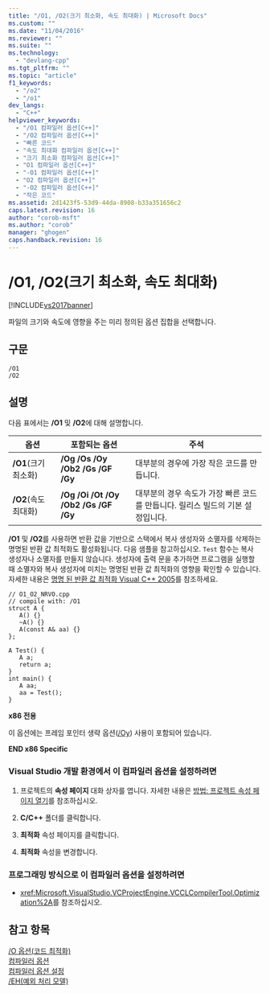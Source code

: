 ```yaml
---
title: "/O1, /O2(크기 최소화, 속도 최대화) | Microsoft Docs"
ms.custom: ""
ms.date: "11/04/2016"
ms.reviewer: ""
ms.suite: ""
ms.technology: 
  - "devlang-cpp"
ms.tgt_pltfrm: ""
ms.topic: "article"
f1_keywords: 
  - "/o2"
  - "/o1"
dev_langs: 
  - "C++"
helpviewer_keywords: 
  - "/O1 컴파일러 옵션[C++]"
  - "/O2 컴파일러 옵션[C++]"
  - "빠른 코드"
  - "속도 최대화 컴파일러 옵션[C++]"
  - "크기 최소화 컴파일러 옵션[C++]"
  - "O1 컴파일러 옵션[C++]"
  - "-O1 컴파일러 옵션[C++]"
  - "O2 컴파일러 옵션[C++]"
  - "-O2 컴파일러 옵션[C++]"
  - "작은 코드"
ms.assetid: 2d1423f5-53d9-44da-8908-b33a351656c2
caps.latest.revision: 16
author: "corob-msft"
ms.author: "corob"
manager: "ghogen"
caps.handback.revision: 16
---
```

# /O1, /O2(크기 최소화, 속도 최대화)
[!INCLUDE[vs2017banner](../../assembler/inline/includes/vs2017banner.md)]

파일의 크기와 속도에 영향을 주는 미리 정의된 옵션 집합을 선택합니다.  
  
## 구문  
  
```  
/O1  
/O2  
```  
  
## 설명  
 다음 표에서는 **\/O1** 및 **\/O2**에 대해 설명합니다.  
  
|옵션|포함되는 옵션|주석|  
|--------|-------------|--------|  
|**\/O1**\(크기 최소화\)|**\/Og \/Os \/Oy \/Ob2 \/Gs \/GF \/Gy**|대부분의 경우에 가장 작은 코드를 만듭니다.|  
|**\/O2**\(속도 최대화\)|**\/Og \/Oi \/Ot \/Oy \/Ob2 \/Gs \/GF \/Gy**|대부분의 경우 속도가 가장 빠른 코드를 만듭니다. 릴리스 빌드의 기본 설정입니다.|  
  
 **\/O1** 및 **\/O2**를 사용하면 반환 값을 기반으로 스택에서 복사 생성자와 소멸자를 삭제하는 명명된 반환 값 최적화도 활성화됩니다.  다음 샘플을 참고하십시오.  `Test` 함수는 복사 생성자나 소멸자를 만들지 않습니다.  생성자에 출력 문을 추가하면 프로그램을 실행할 때 소멸자와 복사 생성자에 미치는 명명된 반환 값 최적화의 영향을 확인할 수 있습니다.  자세한 내용은 [명명 된 반환 값 최적화 Visual C\+\+ 2005](http://go.microsoft.com/fwlink/?linkid=131571)를 참조하세요.  
  
```  
// O1_O2_NRVO.cpp  
// compile with: /O1  
struct A {  
   A() {}  
   ~A() {}  
   A(const A& aa) {}  
};  
  
A Test() {  
   A a;  
   return a;  
}  
int main() {  
   A aa;  
   aa = Test();  
}  
```  
  
 **x86 전용**  
  
 이 옵션에는 프레임 포인터 생략 옵션\([\/Oy](../../build/reference/oy-frame-pointer-omission.md)\) 사용이 포함되어 있습니다.  
  
 **END x86 Specific**  
  
### Visual Studio 개발 환경에서 이 컴파일러 옵션을 설정하려면  
  
1.  프로젝트의 **속성 페이지** 대화 상자를 엽니다.  자세한 내용은 [방법: 프로젝트 속성 페이지 열기](../../misc/how-to-open-project-property-pages.md)를 참조하십시오.  
  
2.  **C\/C\+\+** 폴더를 클릭합니다.  
  
3.  **최적화** 속성 페이지를 클릭합니다.  
  
4.  **최적화** 속성을 변경합니다.  
  
### 프로그래밍 방식으로 이 컴파일러 옵션을 설정하려면  
  
-   <xref:Microsoft.VisualStudio.VCProjectEngine.VCCLCompilerTool.Optimization%2A>를 참조하십시오.  
  
## 참고 항목  
 [\/O 옵션\(코드 최적화\)](../../build/reference/o-options-optimize-code.md)   
 [컴파일러 옵션](../../build/reference/compiler-options.md)   
 [컴파일러 옵션 설정](../../build/reference/setting-compiler-options.md)   
 [\/EH\(예외 처리 모델\)](../../build/reference/eh-exception-handling-model.md)